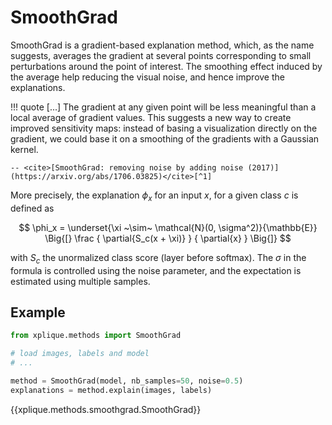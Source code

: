 # SmoothGrad

SmoothGrad is a gradient-based explanation method, which, as the name suggests, averages the 
gradient at several points corresponding to small perturbations around the point of interest. 
The smoothing effect induced by the average help reducing the visual noise, and hence improve the
explanations.

!!! quote
    \[...] The gradient at any given point will be less meaningful than a local average of gradient 
    values. This suggests a new way to create improved sensitivity maps: instead of basing a 
    visualization directly on the gradient, we could base it on a smoothing of the gradients with a 
    Gaussian kernel.
    
    -- <cite>[SmoothGrad: removing noise by adding noise (2017)](https://arxiv.org/abs/1706.03825)</cite>[^1]


More precisely, the explanation $\phi_x$ for an input $x$, for a given class $c$ is defined as

$$ \phi_x = \underset{\xi ~\sim~ \mathcal{N}(0, \sigma^2)}{\mathbb{E}}
            \Big{[}
             \frac { \partial{S_c(x + \xi)} } { \partial{x} } 
             \Big{]} $$

with $S_c$ the unormalized class score (layer before softmax). The $\sigma$ in the formula is controlled using the noise
parameter, and the expectation is estimated using multiple samples.

## Example

```python
from xplique.methods import SmoothGrad

# load images, labels and model
# ...

method = SmoothGrad(model, nb_samples=50, noise=0.5)
explanations = method.explain(images, labels)
```

{{xplique.methods.smoothgrad.SmoothGrad}}

[^1]: [SmoothGrad: removing noise by adding noise (2017)](https://arxiv.org/abs/1706.03825)